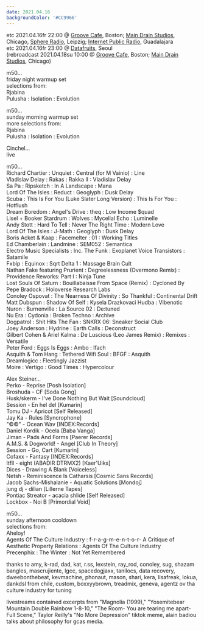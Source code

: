 ```yaml
---
date: 2021.04.16
backgroundColor: '#CC9966'
---
```


etc 2021.04.16fr 22:00 @ [Groove Cafe](http://groove.cafe/), Boston; [Main Drain Studios](http://www.youtube.com/maindrainstudios/), Chicago, [Sphere Radio](http://www.sphere-radio.net/), Leipzig; [Internet Public Radio](https://www.youtube.com/maindrainstudios), Guadalajara  
etc 2021.04.16fr 23:00 @ [Datafruits](http://www.datafruits.fm/), Seoul  
(rebroadcast 2021.04.18su 10:00 @ [Groove Cafe](http://groove.cafe/), Boston; [Main Drain Studios](http://www.youtube.com/maindrainstudios/), Chicago)  

m50...  
friday night warmup set  
selections from:  
Rjabina  
Pulusha : Isolation : Evolution  

m50...  
sunday morning warmup set  
more selections from:  
Rjabina  
Pulusha : Isolation : Evolution  

Cinchel...  
live  

m50...  
Richard Chartier : Unquiet : Central (for M Vainio) : Line  
Vladislav Delay : Rakas : Rakka II : Vladislav Delay  
Sa Pa : Ripsketch : In A Landscape : Mana  
Lord Of The Isles : Reduct : Geoglyph : Dusk Delay  
Scuba : This Is For You (Luke Slater Long Version) : This Is For You : Hotflush  
Dream Boredom : Angel's Drive : theq : Low Income $quad  
Lisel + Booker Stardrum : Wolves : Mycelial Echo : Luminelle  
Andy Stott : Hard To Tell : Never The Right Time : Modern Love  
Lord Of The Isles : J-Math : Geoglyph : Dusk Delay  
Boris Acket & Kaap : Facemelter : 01 : Working Titles  
Ed Chamberlain : Landmine : SEM052 : Semantica  
Electro Music Specialists : Inc. The Funk : Exoplanet Voice Transistors : Satamile  
Fxbip : Equinox : Sqrt Delta 1 : Massage Brain Cult  
Nathan Fake featuring Prurient : Degreelessness (Overmono Remix) : Providence Reworks: Part I : Ninja Tune  
Lost Souls Of Saturn : Bouillabaisse From Space (Remix) : Cycloned By Pepe Bradock : Holoverse Research Labs  
Conoley Ospovat : The Nearness Of Divinity : So Thankful : Continental Drift  
Matt Dubspun : Shadow Of Self : Kysela Drazkovaci Hudba : Vibenotic  
Nuron : Burnenville : La Source 02 : De:tuned  
Nu Era : Cydonia : Broken Techno : Archive  
Dogpatrol : Shit Hits The Fan : SNKRX 06: Sneaker Social Club  
Joey Anderson : Hydrine : Earth Calls : Deconstruct  
Gilbert Cohen & Ariel Kalma : De Luscious (Leo James Remix) : Remixes : Versatile  
Peter Ford : Eggs Is Eggs : Ambo : Ifach  
Asquith & Tom Hang : Tethered Wifi Soul : BFGF : Asquith  
Dreamlogicc : Fleetingly Jazzist  
Moire : Vertigo : Good Times : Hypercolour  

Alex Steiner...  
Perko - Reprise \[Posh Isolation\]  
Broshuda - CF \[Soda Gong\]  
Husk/skerm - I've Done Nothing But Wait \[Soundcloud\]  
Session - En hel del \[Kumarin\]  
Tomu DJ - Apricot \[Self Released\]  
Jay Ka - Rules \[Syncrophone\]  
"©©" - Ocean Wav \[INDEX:Records\]  
Daniel Kordik - Ocela \[Baba Vanga\]  
Jiman - Pads And Forms \[Paerer Records\]  
A.M.S. & Dogworld! - Angel \[Club In Theory\]  
Session - Go, Cart \[Kumarin\]  
Cofaxx - Fantasy \[INDEX:Records\]  
Itfll - eight (ABADIR DTRMX2) \[Kaer'Uiks\]  
Dices - Drawing A Blank \[Voiceless\]  
Netsh - Reminiscence Is Catharsis \[Cosmic Sans Records\]  
Jacob Sachs-Mishalanie - Aquatic Solutions \[Mondoj\]  
jung dj - dilian \[Lillerne Tapes\]  
Pontiac Streator - acacia shlide \[Self Released\]  
Lockbox - Noi B \[Primordial Void\]  

m50...  
sunday afternoon cooldown  
selections from:  
Aheloy!  
Agents Of The Culture Industry : f-r-a-g-m-e-n-t-o-r- A Critique of Aesthetic Property Relations : Agents Of The Culture Industry  
Precenphix : The Winter : Not Yet Remembered  

thanks to amy, k-rad, dad, kat, r.ss, lexstein, ray\_rod, conoley, sug, shazam bangles, mascrujiente, lgcc, spacedogjaxx, tanilocs, data recovery, dweebonthebeat, kevmachine, phonaut, mason, shari, kera, lisafreak, lokua, dankdsl from chile, custom, boxxyybrown, treadmix, geneva, agentz ov tha culture industry for tuning  

livestreams contained excerpts from "Magnolia (1999)," "Yosemitebear Mountain Double Rainbow 1-8-10," "The Room- You are tearing me apart- Full Scene," Taylor Reilly's "No More Depression" tiktok meme, alain badiou talks about philosophy for gcas media.
